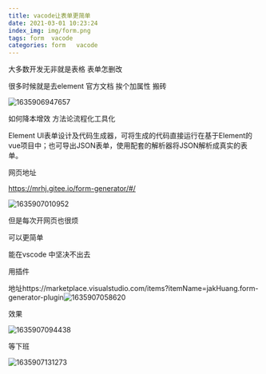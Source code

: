 ```yaml
---
title: vacode让表单更简单
date: 2021-03-01 10:23:24
index_img: img/form.png
tags: form  vacode
categories: form   vacode
---
```


大多数开发无非就是表格 表单怎删改 

很多时候就是去element  官方文档 挨个加属性  搬砖

![1635906947657](1635906947657.png)

如何降本增效 方法论流程化工具化

 Element UI表单设计及代码生成器，可将生成的代码直接运行在基于Element的vue项目中；也可导出JSON表单，使用配套的解析器将JSON解析成真实的表单。 

网页地址

https://mrhj.gitee.io/form-generator/#/

![1635907010952](1635907010952.png)

但是每次开网页也很烦

可以更简单

能在vscode 中坚决不出去

用插件

地址https://marketplace.visualstudio.com/items?itemName=jakHuang.form-generator-plugin![1635907058620](1635907058620.png)

效果

![1635907094438](1635907094438.png)

等下班

![1635907131273](1635907131273.png)